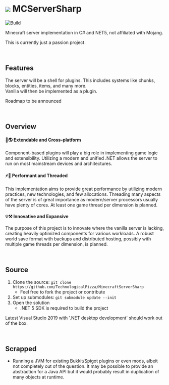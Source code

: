 # ![](icon.png) MCServerSharp

![Build](https://github.com/TechnologicalPizza/MinecraftServerSharp/workflows/Build/badge.svg)

Minecraft server implementation in C# and NET5, not affiliated with Mojang.  

This is currently just a passion project.

<br>

## Features
The server will be a shell for plugins.
This includes systems like chunks, blocks, entities, items, and many more.  
Vanilla will then be implemented as a plugin.

Roadmap to be announced

<br>

## Overview

#### 🧩🌎 Extendable and Cross-platform
Component-based plugins will play a big role in implementing game logic and extensibility.
Utilizing a modern and unified .NET allows the server to run on most mainstream devices and architectures. 

#### ⚡🧵 Performant and Threaded 
This implementation aims to provide great performance by utilizing modern practices, new technologies, and few allocations. 
Threading many aspects of the server is of great importance as modern/server processors usually have plenty of cores. 
At least one game thread per dimension is planned. 

#### 💡⚒️ Innovative and Expansive
The purpose of this project is to innovate where the vanilla server is lacking, creating heavily optimized components for various workloads. A robust world save format with backups and distributed hosting, possibly with multiple game threads per dimension, is planned. 

<br>

## Source
1. Clone the source: `git clone https://github.com/TechnologicalPizza/MinecraftServerSharp`  
    - Feel free to fork the project or contribute
2. Set up submodules: `git submodule update --init`
3. Open the solution 
    - .NET 5 SDK is required to build the project

Latest Visual Studio 2019 with '.NET desktop development' should work out of the box.

<br>

## Scrapped
- Running a JVM for existing Bukkit/Spigot plugins or even mods, albeit not completely out of the question. It may be possible to provide an abstraction for a Java API but it would probably result in duplication of many objects at runtime.
